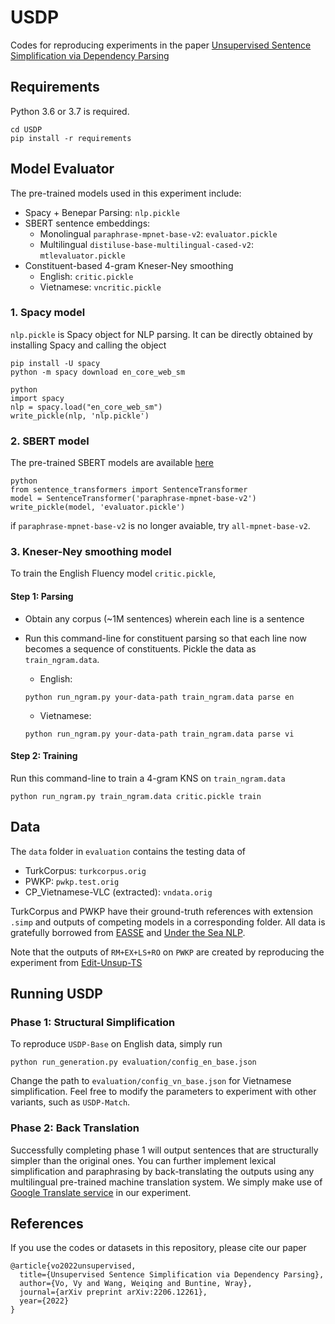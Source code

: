 # USDP
Codes for reproducing experiments in the paper [Unsupervised Sentence Simplification via Dependency Parsing](https://arxiv.org/pdf/2206.12261)

## Requirements 
Python 3.6 or 3.7 is required. 
```
cd USDP
pip install -r requirements
```

## Model Evaluator
The pre-trained models used in this experiment include:
* Spacy + Benepar Parsing: `nlp.pickle` 
* SBERT sentence embeddings:
  * Monolingual `paraphrase-mpnet-base-v2`:  `evaluator.pickle`
  * Multilingual `distiluse-base-multilingual-cased-v2`: `mtlevaluator.pickle`
* Constituent-based 4-gram Kneser-Ney smoothing
  * English: `critic.pickle`
  * Vietnamese: `vncritic.pickle`   

### 1. Spacy model 
`nlp.pickle` is Spacy object for NLP parsing. It can be directly obtained by installing Spacy and calling the object 
```
pip install -U spacy
python -m spacy download en_core_web_sm

python
import spacy
nlp = spacy.load("en_core_web_sm")
write_pickle(nlp, 'nlp.pickle')
```

### 2. SBERT model 
The pre-trained SBERT models are available [here](https://www.sbert.net/docs/pretrained_models.html)

```
python
from sentence_transformers import SentenceTransformer
model = SentenceTransformer('paraphrase-mpnet-base-v2')
write_pickle(model, 'evaluator.pickle')
```

if `paraphrase-mpnet-base-v2` is no longer avaiable, try `all-mpnet-base-v2`.

### 3. Kneser-Ney smoothing model
To train the English Fluency model `critic.pickle`, 

#### Step 1: Parsing
* Obtain any corpus (~1M sentences) wherein each line is a sentence
* Run this command-line for constituent parsing so that each line now becomes a sequence of constituents. Pickle the data as `train_ngram.data`. 

  * English:
  ```
  python run_ngram.py your-data-path train_ngram.data parse en
  ```
  
  * Vietnamese:
  ```
  python run_ngram.py your-data-path train_ngram.data parse vi
  ```
#### Step 2: Training
Run this command-line to train a 4-gram KNS on `train_ngram.data`
```
python run_ngram.py train_ngram.data critic.pickle train
```

## Data
The `data` folder in `evaluation` contains the testing data of
* TurkCorpus: `turkcorpus.orig`
* PWKP: `pwkp.test.orig`
* CP_Vietnamese-VLC (extracted): `vndata.orig`

TurkCorpus and PWKP have their ground-truth references with extension `.simp` and outputs of competing models in a corresponding folder. All data is gratefully borrowed from [EASSE](https://github.com/feralvam/easse) and [Under the Sea NLP](https://github.com/undertheseanlp/resources/tree/master/resources/CP_Vietnamese-VLC).

Note that the outputs of `RM+EX+LS+RO` on `PWKP` are created by reproducing the experiment from [Edit-Unsup-TS](https://github.com/ddhruvkr/Edit-Unsup-TS)

## Running USDP
### Phase 1: Structural Simplification
To reproduce `USDP-Base` on English data, simply run
```
python run_generation.py evaluation/config_en_base.json
```

Change the path to `evaluation/config_vn_base.json` for Vietnamese simplification. Feel free to modify the parameters to experiment with other variants, such as `USDP-Match`.

### Phase 2: Back Translation
Successfully completing phase 1 will output sentences that are structurally simpler than the original ones. You can further implement lexical simplification and paraphrasing by back-translating the outputs using any multilingual pre-trained machine translation system. We simply make use of [Google Translate service](http://translate.google.com) in our experiment.    

## References 
If you use the codes or datasets in this repository, please cite our paper 
```
@article{vo2022unsupervised,
  title={Unsupervised Sentence Simplification via Dependency Parsing},
  author={Vo, Vy and Wang, Weiqing and Buntine, Wray},
  journal={arXiv preprint arXiv:2206.12261},
  year={2022}
}
```

